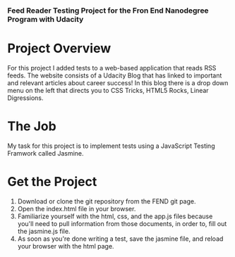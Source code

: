 ### Feed Reader Testing Project for the Fron End Nanodegree Program with Udacity

# Project Overview

For this project I added tests to a web-based application that reads RSS feeds. The website consists of a Udacity Blog that has linked to important and relevant articles about career success! In this blog there is a drop down menu on the left that directs you to CSS Tricks, HTML5 Rocks, Linear Digressions. 

# The Job

My task for this project is to implement tests using a JavaScript Testing Framwork called Jasmine. 

# Get the Project
1. Download or clone the git repository from the FEND git page.
2. Open the index.html file in your browser.
3. Familiarize yourself with the html, css, and the app.js files because you'll need to pull information from those documents, in order to, fill out the jasmine.js file. 
4. As soon as you're done writing a test, save the jasmine file, and reload your browser with the html page. 


